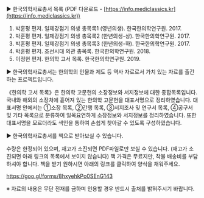 ▶️ 한국의학사료총서 목록 (PDF 다운로드 - [https://info.mediclassics.kr](https://info.mediclassics.kr))

1. 박훈평 편저. 일제강점기 의생 총목록1 (영년의생). 한국한의학연구원. 2017.
2. 박훈평 편저. 일제강점기 의생 총목록2 (한년의생-상). 한국한의학연구원. 2017.
3. 박훈평 편저. 일제강점기 의생 총목록3 (한년의생-하). 한국한의학연구원. 2017.
4. 박훈평 편저. 조선시대 의관 총목록. 한국한의학연구원. 2018.
5. 이정현 편저. 한의학 고서 목록. 한국한의학연구원. 2019.

▶️ 한국의학사료총서는 한의학의 인물과 제도 등 역사 자료로서 가치 있는 자료를 출간하는 프로젝트입니다.

《한의학 고서 목록》은 한의학 고문헌의 소장정보와 서지정보에 대한 종합목록입니다.
국내와 해외의 소장처에 흩어져 있는 한의학 고문헌을 대표서명으로 정리하였습니다.
대표서명 안에서는 ①소장 목록, ②간행 목록, ③서지조사 및 연구서 목록, ④공구서 및 기타 목록으로 분류하여
일목요연하게 소장정보와 서지정보를 정리하였습니다.
또한 대표서명을 모르더라도 색인을 통하여 손쉽게 찾아갈 수 있도록 구성하였습니다.

▶️ 한국의학사료총서를 책으로 받아보실 수 있습니다.

수량은 한정되어 있으며, 재고가 소진되면 PDF파일로만 보실 수 있습니다.
(재고가 소진되면 아래 링크의 목록에서 보이지 않습니다)
책 가격은 무료지만, 착불 배송비를 부담하셔야 합니다.
책을 받기 원하시면 아래의 링크를 클릭하여 양식을 채워주세요.

https://goo.gl/forms/8hxyehkPo0SEnG143

※ 자료의 내용은 무단 전재를 금하며 인용할 경우 반드시 출처를 밝혀주시기 바랍니다.

